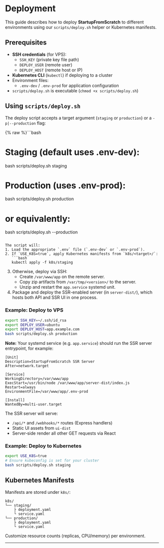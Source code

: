 # Deployment

This guide describes how to deploy **StartupFromScratch** to different environments using our `scripts/deploy.sh` helper or Kubernetes manifests.

## Prerequisites

- **SSH credentials** (for VPS):
  - `SSH_KEY` (private key file path)
  - `DEPLOY_USER` (remote user)
  - `DEPLOY_HOST` (remote host or IP)
- **Kubernetes CLI** (`kubectl`) if deploying to a cluster
- Environment files:
  - `.env-dev` / `.env-prod` for application configuration
- `scripts/deploy.sh` is executable (`chmod +x scripts/deploy.sh`)

## Using `scripts/deploy.sh`

The deploy script accepts a target argument (`staging` or `production`) or a `-p|--production` flag:

{% raw %}```bash
# Staging (default uses .env-dev):
bash scripts/deploy.sh staging

# Production (uses .env-prod):
bash scripts/deploy.sh production
# or equivalently:
bash scripts/deploy.sh --production
```{% endraw %}

The script will:
1. Load the appropriate `.env` file (`.env-dev` or `.env-prod`).
2. If `USE_K8S=true`, apply Kubernetes manifests from `k8s/<target>/`:
   ```bash
   kubectl apply -f k8s/staging
   ```
3. Otherwise, deploy via SSH:
   - Create `/var/www/app` on the remote server.
   - Copy zip artifacts from `/var/tmp/<version>/` to the server.
   - Unzip and restart the `app.service` systemd unit.
4. Package and deploy the SSR-enabled server (in `server-dist/`), which hosts both API and SSR UI in one process.

### Example: Deploy to VPS

```bash
export SSH_KEY=~/.ssh/id_rsa
export DEPLOY_USER=ubuntu
export DEPLOY_HOST=app.example.com
bash scripts/deploy.sh production
```

**Note:** Your systemd service (e.g. `app.service`) should run the SSR server entrypoint, for example:
```
[Unit]
Description=StartupFromScratch SSR Server
After=network.target

[Service]
WorkingDirectory=/var/www/app
ExecStart=/usr/bin/node /var/www/app/server-dist/index.js
Restart=always
EnvironmentFile=/var/www/app/.env-prod

[Install]
WantedBy=multi-user.target
```
The SSR server will serve:
- `/api/*` and `/webhooks/*` routes (Express handlers)
- Static UI assets from `ui-dist`
- Server‑side render all other GET requests via React

### Example: Deploy to Kubernetes

```bash
export USE_K8S=true
# Ensure kubeconfig is set for your cluster
bash scripts/deploy.sh staging
```

## Kubernetes Manifests

Manifests are stored under `k8s/`:
```
k8s/
└── staging/
    ├ deployment.yaml
    └ service.yaml
└── production/
    ├ deployment.yaml
    └ service.yaml
```
Customize resource counts (replicas, CPU/memory) per environment.

--- 
